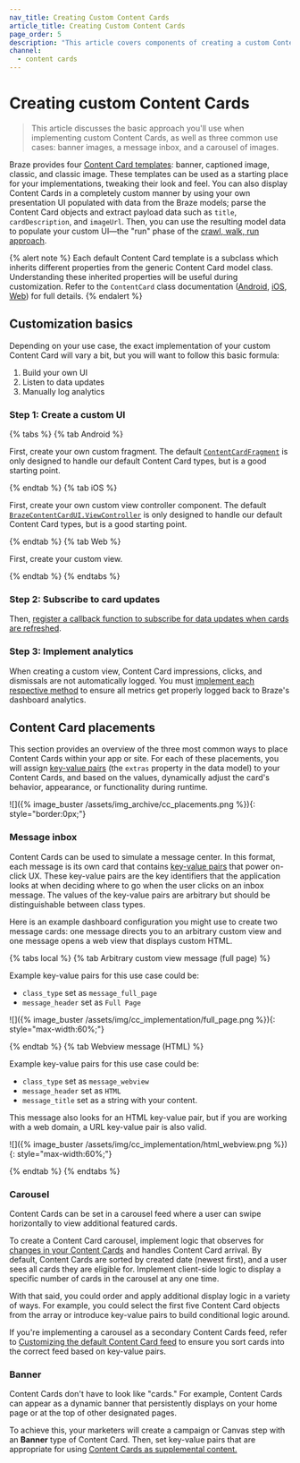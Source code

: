 ```yaml
---
nav_title: Creating Custom Content Cards
article_title: Creating Custom Content Cards
page_order: 5
description: "This article covers components of creating a custom Content Card UI"
channel:
  - content cards
---
```


# Creating custom Content Cards

> This article discusses the basic approach you'll use when implementing custom Content Cards, as well as three common use cases: banner images, a message inbox, and a carousel of images.

Braze provides four [Content Card templates][1]: banner, captioned image, classic, and classic image. These templates can be used as a starting place for your implementations, tweaking their look and feel. You can also display Content Cards in a completely custom manner by using your own presentation UI populated with data from the Braze models; parse the Content Card objects and extract payload data such as `title`, `cardDescription`, and `imageUrl`. Then, you can use the resulting model data to populate your custom UI&mdash;the "run" phase of the [crawl, walk, run approach][2].

{% alert note %}
Each default Content Card template is a subclass which inherits different properties from the generic Content Card model class. Understanding these inherited properties will be useful during customization. Refer to the `ContentCard` class documentation ([Android](https://braze-inc.github.io/braze-android-sdk/kdoc/braze-android-sdk/com.braze.models.cards/-card/index.html), [iOS](https://braze-inc.github.io/braze-swift-sdk/documentation/brazekit/braze/contentcard), [Web](https://js.appboycdn.com/web-sdk/latest/doc/classes/braze.card.html)) for full details. 
{% endalert %}


## Customization basics

Depending on your use case, the exact implementation of your custom Content Card will vary a bit, but you will want to follow this basic formula:

1. Build your own UI
2. Listen to data updates
3. Manually log analytics

### Step 1: Create a custom UI 

{% tabs %}
{% tab Android %}

First, create your own custom fragment. The default [`ContentCardFragment`](https://braze-inc.github.io/braze-android-sdk/kdoc/braze-android-sdk/com.braze.ui.contentcards/-content-cards-fragment/index.html) is only designed to handle our default Content Card types, but is a good starting point.

{% endtab %}
{% tab iOS %}

First, create your own custom view controller component. The default [`BrazeContentCardUI.ViewController`](https://braze-inc.github.io/braze-swift-sdk/documentation/brazeui/brazecontentcardui/viewcontroller) is only designed to handle our default Content Card types, but is a good starting point.

{% endtab %}
{% tab Web %}

First, create your custom view. 

{% endtab %}
{% endtabs %}

### Step 2: Subscribe to card updates

Then, [register a callback function to subscribe for data updates when cards are refreshed][6]. 

### Step 3: Implement analytics

When creating a custom view, Content Card impressions, clicks, and dismissals are not automatically logged. You must [implement each respective method][3] to ensure all metrics get properly logged back to Braze's dashboard analytics.

## Content Card placements

This section provides an overview of the three most common ways to place Content Cards within your app or site. For each of these placements, you will assign [key-value pairs][7] (the `extras` property in the data model) to your Content Cards, and based on the values, dynamically adjust the card's behavior, appearance, or functionality during runtime. 

![]({% image_buster /assets/img_archive/cc_placements.png %}){: style="border:0px;"}

### Message inbox

Content Cards can be used to simulate a message center. In this format, each message is its own card that contains [key-value pairs][5] that power on-click UX. These key-value pairs are the key identifiers that the application looks at when deciding where to go when the user clicks on an inbox message. The values of the key-value pairs are arbitrary but should be distinguishable between class types. 

Here is an example dashboard configuration you might use to create two message cards: one message directs you to an arbitrary custom view and one message opens a web view that displays custom HTML. 

{% tabs local %}
{% tab Arbitrary custom view message (full page) %}

Example key-value pairs for this use case could be:

- `class_type` set as `message_full_page`
- `message_header` set as `Full Page`

![]({% image_buster /assets/img/cc_implementation/full_page.png %}){: style="max-width:60%;"}

{% endtab %}
{% tab Webview message (HTML) %}

Example key-value pairs for this use case could be:

- `class_type` set as `message_webview`
- `message_header` set as `HTML`
- `message_title` set as a string with your content.

This message also looks for an HTML key-value pair, but if you are working with a web domain, a URL key-value pair is also valid.

![]({% image_buster /assets/img/cc_implementation/html_webview.png %}){: style="max-width:60%;"}

{% endtab %}
{% endtabs %}

### Carousel

Content Cards can be set in a carousel feed where a user can swipe horizontally to view additional featured cards. 

To create a Content Card carousel, implement logic that observes for [changes in your Content Cards]({{site.baseurl}}/developer_guide/customization_guides/content_cards/customizing_feed/#refreshing-the-feed) and handles Content Card arrival. By default, Content Cards are sorted by created date (newest first), and a user sees all cards they are eligible for. Implement client-side logic to display a specific number of cards in the carousel at any one time.

With that said, you could order and apply additional display logic in a variety of ways. For example, you could select the first five Content Card objects from the array or introduce key-value pairs to build conditional logic around.

If you're implementing a carousel as a secondary Content Cards feed, refer to [Customizing the default Content Card feed]({{site.baseurl}}/developer_guide/customization_guides/content_cards/customizing_feed/#multiple-feeds) to ensure you sort cards into the correct feed based on key-value pairs.

### Banner

Content Cards don't have to look like "cards." For example, Content Cards can appear as a dynamic banner that persistently displays on your home page or at the top of other designated pages. 

To achieve this, your marketers will create a campaign or Canvas step with an **Banner** type of Content Card. Then, set key-value pairs that are appropriate for using [Content Cards as supplemental content.][4]


[1]: {{site.baseurl}}/user_guide/message_building_by_channel/content_cards/creative_details
[2]: {{site.baseurl}}/developer_guide/customization_guides/customization_overview
[3]: {{site.baseurl}}/developer_guide/customization_guides/content_cards/logging_analytics/#logging-events
[4]: {{site.baseurl}}/developer_guide/customization_guides/content_cards/customizing_behavior/#content-cards-as-supplemental-content
[5]: {{site.baseurl}}/developer_guide/customization_guides/content_cards/customizing_behavior/#key-value-pairs
[6]: {{site.baseurl}}/developer_guide/customization_guides/content_cards/logging_analytics/#listening-for-card-updates
[7]: {{site.baseurl}}/developer_guide/customization_guides/content_cards/customizing_behavior/#key-value-pairs